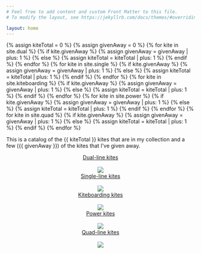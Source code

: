 ```yaml
---
# Feel free to add content and custom Front Matter to this file.
# To modify the layout, see https://jekyllrb.com/docs/themes/#overriding-theme-defaults

layout: home
---
```


{% assign kiteTotal = 0 %}
{% assign givenAway = 0 %}
{% for kite in site.dual %}
  {% if kite.givenAway %}
    {% assign givenAway = givenAway | plus: 1 %}
  {% else %}
    {% assign kiteTotal = kiteTotal | plus: 1 %}
  {% endif %}
{% endfor %}
{% for kite in site.single %}
  {% if kite.givenAway %}
    {% assign givenAway = givenAway | plus: 1 %}
  {% else %}
    {% assign kiteTotal = kiteTotal | plus: 1 %}
  {% endif %}
{% endfor %}
{% for kite in site.kiteboarding %}
  {% if kite.givenAway %}
    {% assign givenAway = givenAway | plus: 1 %}
  {% else %}
    {% assign kiteTotal = kiteTotal | plus: 1 %}
  {% endif %}
{% endfor %}
{% for kite in site.power %}
  {% if kite.givenAway %}
    {% assign givenAway = givenAway | plus: 1 %}
  {% else %}
    {% assign kiteTotal = kiteTotal | plus: 1 %}
  {% endif %}
{% endfor %}
{% for kite in site.quad %}
  {% if kite.givenAway %}
    {% assign givenAway = givenAway | plus: 1 %}
  {% else %}
    {% assign kiteTotal = kiteTotal | plus: 1 %}
  {% endif %}
{% endfor %}

This is a catalog of the {{ kiteTotal }} kites that are in my collection and a few ({{ givenAway }}) of the kites that I've given away.

<style type="text/css">
a div {
}

a img {
  max-height: 200px
}
</style>

<div class="container">
  <div class="row">
    <div class="col" align="center">
      <a href="./dual">
        <div>Dual-line kites</div><br/>
        <img src="{{ site.baseurl }}/assets/images/dual/talonv3.jpg">
      </a>
    </div>
    <div class="col" align="center">
      <a href="./single">
        <div>Single-line kites</div><br/>
        <img src="{{ site.baseurl }}/assets/images/single/skysong_1_sm.jpg">
      </a>
    </div>
    <div class="col" align="center">
      <a href="./kiteboarding">
        <div>Kiteboarding kites</div><br/>
        <img src="{{ site.baseurl }}/assets/images/kiteboarding/12switch12_2_sm.jpg">
      </a>
    </div>
    <div class="col" align="center">
      <a href="./power">
        <div>Power kites</div><br/>
        <img src="{{ site.baseurl }}/assets/images/power/hornet5_stock_1_sm.jpg">
      </a>
    </div>
    <div class="col" align="center">
      <a href="./quad">
        <div>Quad-line kites</div><br/>
        <img src="{{ site.baseurl }}/assets/images/quad/supersonic_1_sm.jpg">
      </a>
    </div>
  </div>
</div>